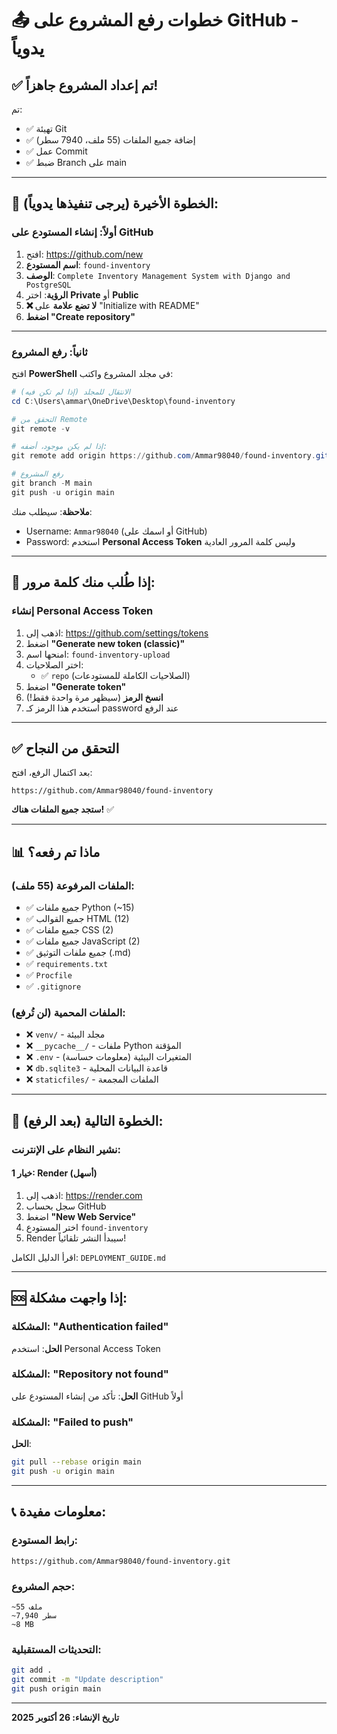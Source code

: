 # 📤 خطوات رفع المشروع على GitHub - يدوياً

## ✅ تم إعداد المشروع جاهزاً!

تم:
- ✅ تهيئة Git
- ✅ إضافة جميع الملفات (55 ملف، 7940 سطر)
- ✅ عمل Commit
- ✅ ضبط Branch على main

---

## 🚀 الخطوة الأخيرة (يرجى تنفيذها يدوياً):

### أولاً: إنشاء المستودع على GitHub

1. افتح: https://github.com/new
2. **اسم المستودع**: `found-inventory`
3. **الوصف**: `Complete Inventory Management System with Django and PostgreSQL`
4. **الرؤية**: اختر **Private** أو **Public**
5. **❌ لا تضع علامة** على "Initialize with README"
6. **اضغط "Create repository"**

---

### ثانياً: رفع المشروع

افتح **PowerShell** في مجلد المشروع واكتب:

```powershell
# الانتقال للمجلد (إذا لم تكن فيه)
cd C:\Users\ammar\OneDrive\Desktop\found-inventory

# التحقق من Remote
git remote -v

# إذا لم يكن موجود، أضفه:
git remote add origin https://github.com/Ammar98040/found-inventory.git

# رفع المشروع
git branch -M main
git push -u origin main
```

**ملاحظة**: سيطلب منك:
- Username: `Ammar98040` (أو اسمك على GitHub)
- Password: استخدم **Personal Access Token** وليس كلمة المرور العادية

---

## 🔐 إذا طُلب منك كلمة مرور:

### إنشاء Personal Access Token

1. اذهب إلى: https://github.com/settings/tokens
2. اضغط **"Generate new token (classic)"**
3. امنحها اسم: `found-inventory-upload`
4. اختر الصلاحيات:
   - ✅ `repo` (الصلاحيات الكاملة للمستودعات)
5. اضغط **"Generate token"**
6. **انسخ الرمز** (سيظهر مرة واحدة فقط!)
7. استخدم هذا الرمز كـ password عند الرفع

---

## ✅ التحقق من النجاح

بعد اكتمال الرفع، افتح:
```
https://github.com/Ammar98040/found-inventory
```

**ستجد جميع الملفات هناك!** ✅

---

## 📊 ماذا تم رفعه؟

### الملفات المرفوعة (55 ملف):
- ✅ جميع ملفات Python (~15)
- ✅ جميع القوالب HTML (12)
- ✅ جميع ملفات CSS (2)
- ✅ جميع ملفات JavaScript (2)
- ✅ جميع ملفات التوثيق (.md)
- ✅ `requirements.txt`
- ✅ `Procfile`
- ✅ `.gitignore`

### الملفات المحمية (لن تُرفع):
- ❌ `venv/` - مجلد البيئة
- ❌ `__pycache__/` - ملفات Python المؤقتة
- ❌ `.env` - المتغيرات البيئية (معلومات حساسة)
- ❌ `db.sqlite3` - قاعدة البيانات المحلية
- ❌ `staticfiles/` - الملفات المجمعة

---

## 🎯 الخطوة التالية (بعد الرفع):

### نشير النظام على الإنترنت:

#### خيار 1: Render (أسهل)
1. اذهب إلى: https://render.com
2. سجل بحساب GitHub
3. اضغط **"New Web Service"**
4. اختر المستودع `found-inventory`
5. Render سيبدأ النشر تلقائياً!

اقرأ الدليل الكامل: `DEPLOYMENT_GUIDE.md`

---

## 🆘 إذا واجهت مشكلة:

### المشكلة: "Authentication failed"
**الحل**: استخدم Personal Access Token

### المشكلة: "Repository not found"
**الحل**: تأكد من إنشاء المستودع على GitHub أولاً

### المشكلة: "Failed to push"
**الحل**: 
```bash
git pull --rebase origin main
git push -u origin main
```

---

## 📞 معلومات مفيدة:

### رابط المستودع:
```
https://github.com/Ammar98040/found-inventory.git
```

### حجم المشروع:
```
~55 ملف
~7,940 سطر
~8 MB
```

### التحديثات المستقبلية:
```bash
git add .
git commit -m "Update description"
git push origin main
```

---

**تاريخ الإنشاء: 26 أكتوبر 2025**

